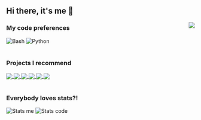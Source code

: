 ## Hi there, it's me 👋
<a href="https://www.android.com">
  <img align="right" src="https://komarev.com/ghpvc/?username=steadfasterX&label=Profile%20views&color=0e75b6&style=flat" />
</a>

### My code preferences
  
![Bash](https://img.shields.io/badge/-Bash-grey?style=for-the-badge&logo=shell)
![Python](https://img.shields.io/badge/-Python-yellow?style=for-the-badge&logo=python)
<br/><br/>

### Projects I recommend

<a href="https://www.android.com">
  <img align="center" src="https://img.shields.io/badge/-Android-grey?style=for-the-badge&logo=android" />
</a>
<a href="https://axpos.org/">
  <img align="center" src="https://img.shields.io/badge/-AXP.OS-000000?style=for-the-badge&logo=android" />
</a>
<a href="https://www.ansible.com">
  <img align="center" src="https://img.shields.io/badge/-Ansible-blue?style=for-the-badge&logo=ansible" />
</a>
<a href="https://www.ansible-semaphore.com/">
  <img align="center" src="https://img.shields.io/badge/-semaphore-527a7a?style=for-the-badge&logo=ansible" />
</a>
<a href="https://www.manjaro.org">
  <img align="center" src="https://img.shields.io/badge/-Manjaro-99ffcc?style=for-the-badge&logo=manjaro" />
</a>
<a href="https://mAid.binbash.rocks">
  <img align="center" src="https://img.shields.io/badge/-mAid%20Linux-106b16?style=for-the-badge&logo=linux" />
</a>
<br/><br/>

### Everybody loves stats?!
![Stats me](https://github-readme-stats.vercel.app/api?username=steadfasterX&show_icons=true&count_private=true&hide_border=true&hide_title=true&hide_rank=true&hide=stars&include_all_commits=true) ![Stats code](https://github-readme-stats.vercel.app/api/top-langs/?username=steadfasterX&langs_count=10&hide=c,assembly,objective-c,logos,bison,java&layout=compact&hide_border=true&hide_title=false&custom_title=code%20I%27m%20forced%20to%20work%20with..%20%3AP)
